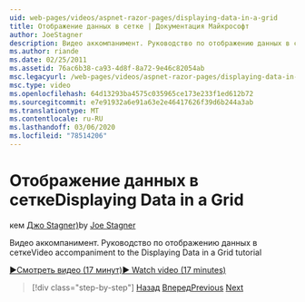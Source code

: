 ```yaml
---
uid: web-pages/videos/aspnet-razor-pages/displaying-data-in-a-grid
title: Отображение данных в сетке | Документация Майкрософт
author: JoeStagner
description: Видео аккомпанимент. Руководство по отображению данных в сетке
ms.author: riande
ms.date: 02/25/2011
ms.assetid: 76ac6b38-ca93-4d8f-8a72-9e46c82054ab
msc.legacyurl: /web-pages/videos/aspnet-razor-pages/displaying-data-in-a-grid
msc.type: video
ms.openlocfilehash: 64d13293ba4575c035965ce173e233f1ed612b72
ms.sourcegitcommit: e7e91932a6e91a63e2e46417626f39d6b244a3ab
ms.translationtype: MT
ms.contentlocale: ru-RU
ms.lasthandoff: 03/06/2020
ms.locfileid: "78514206"
---
```

# <a name="displaying-data-in-a-grid"></a><span data-ttu-id="31a3e-103">Отображение данных в сетке</span><span class="sxs-lookup"><span data-stu-id="31a3e-103">Displaying Data in a Grid</span></span>

<span data-ttu-id="31a3e-104">кем [Джо Stagner)](https://github.com/JoeStagner)</span><span class="sxs-lookup"><span data-stu-id="31a3e-104">by [Joe Stagner](https://github.com/JoeStagner)</span></span>

<span data-ttu-id="31a3e-105">Видео аккомпанимент. Руководство по отображению данных в сетке</span><span class="sxs-lookup"><span data-stu-id="31a3e-105">Video accompaniment to the Displaying Data in a Grid tutorial</span></span>

[<span data-ttu-id="31a3e-106">&#9654;Смотреть видео (17 минут)</span><span class="sxs-lookup"><span data-stu-id="31a3e-106">&#9654; Watch video (17 minutes)</span></span>](https://channel9.msdn.com/Blogs/ASP-NET-Site-Videos/displaying-data-in-a-grid)

> [!div class="step-by-step"]
> <span data-ttu-id="31a3e-107">[Назад](working-with-data-part-2.md)
> [Вперед](displaying-data-in-a-chart-part-1.md)</span><span class="sxs-lookup"><span data-stu-id="31a3e-107">[Previous](working-with-data-part-2.md)
[Next](displaying-data-in-a-chart-part-1.md)</span></span>
